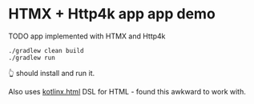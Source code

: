 # HTMX + Http4k app app demo

TODO app implemented with HTMX and Http4k

```shell
./gradlew clean build
./gradlew run
```
👆 should install and run it.

Also uses [kotlinx.html](https://github.com/Kotlin/kotlinx.html) DSL for 
HTML - found this awkward to work with.
